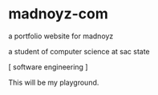 madnoyz-com
===========

a portfolio website for madnoyz

a student of computer science at sac state

[ software engineering ]

This will be my playground. 
